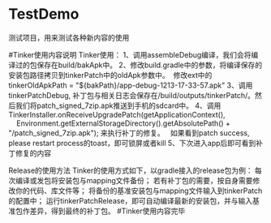 # TestDemo
测试项目，用来测试各种新内容的使用

#Tinker使用内容说明
Tinker使用：
1、调用assembleDebug编译，我们会将编译过的包保存在build/bakApk中。
2、修改build.gradle中的参数，将编译保存的安装包路径拷贝到tinkerPatch中的oldApk参数中。
  修改ext中的 tinkerOldApkPath = "${bakPath}/app-debug-1213-17-33-57.apk"
3、调用tinkerPatchDebug, 补丁包与相关日志会保存在/build/outputs/tinkerPatch/。然后我们将patch_signed_7zip.apk推送到手机的sdcard中。
4、调用 TinkerInstaller.onReceiveUpgradePatch(getApplicationContext(),
                        Environment.getExternalStorageDirectory().getAbsolutePath() + "/patch_signed_7zip.apk"); 来执行补丁的修复。
   如果看到patch success, please restart process的toast，即可锁屏或者kill
5、下次进入app后即可看到补丁修复的内容

Release的使用方法
Tinker的使用方式如下，以gradle接入的release包为例：
每次编译或发包将安装包与mapping文件备份；
若有补丁包的需要，按自身需要修改你的代码、库文件等；
将备份的基准安装包与mapping文件输入到tinkerPatch的配置中；
运行tinkerPatchRelease，即可自动编译最新的安装包，并与输入基准包作差异，得到最终的补丁包。
#Tinker使用内容完毕



